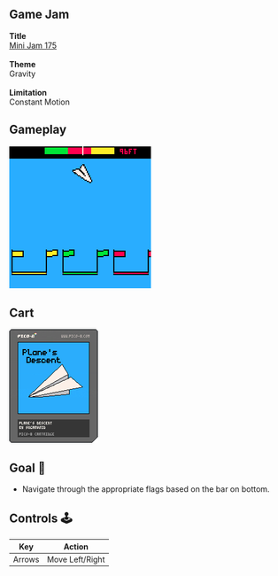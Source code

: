 

## Game Jam
**Title**<br>
[Mini Jam 175](https://itch.io/jam/mini-jam-175-gravity)<br><br>
**Theme**<br>
Gravity<br><br>
**Limitation**<br>
Constant Motion<br>


## Gameplay
![gameplay](https://github.com/sugarvoid/mini-jam-175/blob/main/gameplay.gif)
<br>

## Cart
![cart](https://github.com/sugarvoid/mini-jam-175/blob/main/mini_jam_175.p8.png)


## Goal :dart:

-   Navigate through the appropriate flags based on the bar on bottom.

## Controls :joystick:

|  Key   |   Action   |
| :----: | :--------: |
| Arrows |    Move Left/Right    |
